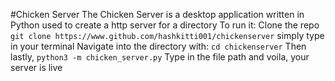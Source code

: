 #Chicken Server 
The Chicken Server is a desktop application written in Python used to create a http server for a directory
To run it:
Clone the repo 
`git clone https://www.github.com/hashkitti001/chickenserver`
simply type in your terminal 
Navigate into the directory with:
`cd chickenserver`
Then lastly,
`python3 -m chicken_server.py`
Type in the file path and voila, your server is live 
